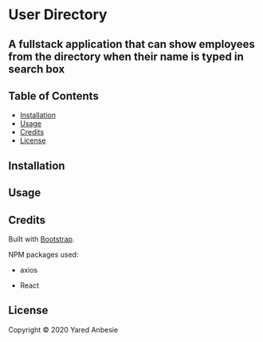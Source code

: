 # User Directory

## A fullstack application that can show employees from the directory when their name is typed in search box 


## Table of Contents

* [Installation](#installation)
* [Usage](#usage)
* [Credits](#credits)
* [License](#license)

## Installation



## Usage 



## Credits

Built with [Bootstrap](https://materializecss.com/).

NPM packages used: 

* axios

* React



## License

Copyright © 2020  Yared Anbesie